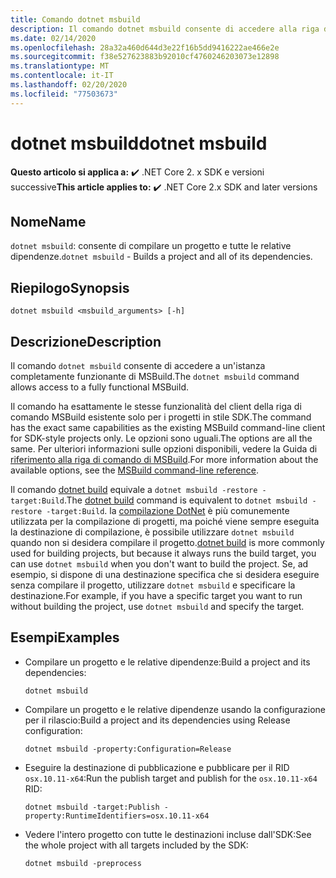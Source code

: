 ```yaml
---
title: Comando dotnet msbuild
description: Il comando dotnet msbuild consente di accedere alla riga di comando di MSBuild.
ms.date: 02/14/2020
ms.openlocfilehash: 28a32a460d644d3e22f16b5dd9416222ae466e2e
ms.sourcegitcommit: f38e527623883b92010cf4760246203073e12898
ms.translationtype: MT
ms.contentlocale: it-IT
ms.lasthandoff: 02/20/2020
ms.locfileid: "77503673"
---
```

# <a name="dotnet-msbuild"></a><span data-ttu-id="cfc6d-103">dotnet msbuild</span><span class="sxs-lookup"><span data-stu-id="cfc6d-103">dotnet msbuild</span></span>

<span data-ttu-id="cfc6d-104">**Questo articolo si applica a:** ✔️ .NET Core 2. x SDK e versioni successive</span><span class="sxs-lookup"><span data-stu-id="cfc6d-104">**This article applies to:** ✔️ .NET Core 2.x SDK and later versions</span></span>

## <a name="name"></a><span data-ttu-id="cfc6d-105">Nome</span><span class="sxs-lookup"><span data-stu-id="cfc6d-105">Name</span></span>

<span data-ttu-id="cfc6d-106">`dotnet msbuild`: consente di compilare un progetto e tutte le relative dipendenze.</span><span class="sxs-lookup"><span data-stu-id="cfc6d-106">`dotnet msbuild` - Builds a project and all of its dependencies.</span></span>

## <a name="synopsis"></a><span data-ttu-id="cfc6d-107">Riepilogo</span><span class="sxs-lookup"><span data-stu-id="cfc6d-107">Synopsis</span></span>

`dotnet msbuild <msbuild_arguments> [-h]`

## <a name="description"></a><span data-ttu-id="cfc6d-108">Descrizione</span><span class="sxs-lookup"><span data-stu-id="cfc6d-108">Description</span></span>

<span data-ttu-id="cfc6d-109">Il comando `dotnet msbuild` consente di accedere a un'istanza completamente funzionante di MSBuild.</span><span class="sxs-lookup"><span data-stu-id="cfc6d-109">The `dotnet msbuild` command allows access to a fully functional MSBuild.</span></span>

<span data-ttu-id="cfc6d-110">Il comando ha esattamente le stesse funzionalità del client della riga di comando MSBuild esistente solo per i progetti in stile SDK.</span><span class="sxs-lookup"><span data-stu-id="cfc6d-110">The command has the exact same capabilities as the existing MSBuild command-line client for SDK-style projects only.</span></span> <span data-ttu-id="cfc6d-111">Le opzioni sono uguali.</span><span class="sxs-lookup"><span data-stu-id="cfc6d-111">The options are all the same.</span></span> <span data-ttu-id="cfc6d-112">Per ulteriori informazioni sulle opzioni disponibili, vedere la Guida di [riferimento alla riga di comando di MSBuild](/visualstudio/msbuild/msbuild-command-line-reference).</span><span class="sxs-lookup"><span data-stu-id="cfc6d-112">For more information about the available options, see the [MSBuild command-line reference](/visualstudio/msbuild/msbuild-command-line-reference).</span></span>

<span data-ttu-id="cfc6d-113">Il comando [dotnet build](dotnet-build.md) equivale a `dotnet msbuild -restore -target:Build`.</span><span class="sxs-lookup"><span data-stu-id="cfc6d-113">The [dotnet build](dotnet-build.md) command is equivalent to `dotnet msbuild -restore -target:Build`.</span></span> <span data-ttu-id="cfc6d-114">la [compilazione DotNet](dotnet-build.md) è più comunemente utilizzata per la compilazione di progetti, ma poiché viene sempre eseguita la destinazione di compilazione, è possibile utilizzare `dotnet msbuild` quando non si desidera compilare il progetto.</span><span class="sxs-lookup"><span data-stu-id="cfc6d-114">[dotnet build](dotnet-build.md) is more commonly used for building projects, but because it always runs the build target, you can use `dotnet msbuild` when you don't want to build the project.</span></span> <span data-ttu-id="cfc6d-115">Se, ad esempio, si dispone di una destinazione specifica che si desidera eseguire senza compilare il progetto, utilizzare `dotnet msbuild` e specificare la destinazione.</span><span class="sxs-lookup"><span data-stu-id="cfc6d-115">For example, if you have a specific target you want to run without building the project, use `dotnet msbuild` and specify the target.</span></span>

## <a name="examples"></a><span data-ttu-id="cfc6d-116">Esempi</span><span class="sxs-lookup"><span data-stu-id="cfc6d-116">Examples</span></span>

- <span data-ttu-id="cfc6d-117">Compilare un progetto e le relative dipendenze:</span><span class="sxs-lookup"><span data-stu-id="cfc6d-117">Build a project and its dependencies:</span></span>

  ```dotnetcli
  dotnet msbuild
  ```

- <span data-ttu-id="cfc6d-118">Compilare un progetto e le relative dipendenze usando la configurazione per il rilascio:</span><span class="sxs-lookup"><span data-stu-id="cfc6d-118">Build a project and its dependencies using Release configuration:</span></span>

  ```dotnetcli
  dotnet msbuild -property:Configuration=Release
  ```

- <span data-ttu-id="cfc6d-119">Eseguire la destinazione di pubblicazione e pubblicare per il RID `osx.10.11-x64`:</span><span class="sxs-lookup"><span data-stu-id="cfc6d-119">Run the publish target and publish for the `osx.10.11-x64` RID:</span></span>

  ```dotnetcli
  dotnet msbuild -target:Publish -property:RuntimeIdentifiers=osx.10.11-x64
  ```

- <span data-ttu-id="cfc6d-120">Vedere l'intero progetto con tutte le destinazioni incluse dall'SDK:</span><span class="sxs-lookup"><span data-stu-id="cfc6d-120">See the whole project with all targets included by the SDK:</span></span>

  ```dotnetcli
  dotnet msbuild -preprocess
  ```
